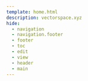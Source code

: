```yaml
---
template: home.html
description: vectorspace.xyz
hide:
  - navigation
  - navigation.footer
  - footer
  - toc
  - edit
  - view
  - header
  - main
---
```

